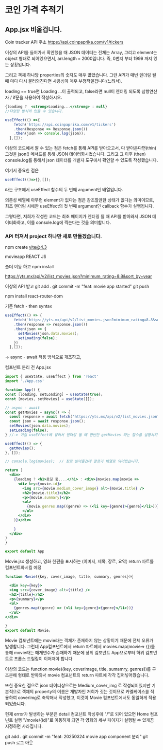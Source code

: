 # 코인 가격 추적기

## App.jsx 비울겁니다. 

Coin tracker API 주소
https://api.coinpaprika.com/v1/tickers

이상의 API를 들어가서 확인했을 때 JSON 데이터는 전체는 Array, 그리고 element는 object 형태로 되어있으면서, arr.length = 2000입니다. 즉, 0번지 부터 1999 까지 있는 상황입니다. 

그리고 객체 하나당 properties의 숫자도 매우 많았습니다. 그런 API가 매번 렌더링 될 때 마다 다시 불러와진다면 사용성이 매우 부정적일겁니다(느려서).

loading == true면 Loading ...이 출력되고, 
false라면 null이 렌더링 되도록 삼항연산자 / if문을 사용하여 작성하시오. 

```jsx
{loading ?  <strong>Loading...</strong> : null}
//다양한 방식이 있을 수 있습니다. 
```

```jsx
useEffect(() =>{
    fetch('https://api.coinpaprika.com/v1/tickers')
    .then(Response => Response.json())
    .then(json => console.log(json));
  },[]);
```

이상의 코드에서 알 수 있는 점은 fetch를 통해 API를 받아오고서, 다 받아온다면(thin) 그것을 json() 메서드를 통해 JSON 데이터화시켰습니다. 그리고 그 이후 (then) console.log를 통해서 json 데이터를 개발자 도구에서 확인할 수 있도록 작성했습니다. 

여기서 중요한 점은
```jsx
useEffect(()=>{},[]);
```
라는 구조에서 useEffect 함수의 두 번째 argument인 배열입니다.

의존성 배열에 아무런 element가 없다는 점은 참조할만한 상태가 없다는 의미이므로, 최초 렌더링 시에만 useEffect의 첫 번째 argument인 callback 함수가 실행됩니다. 

그렇다면, 저희가 작성한 코드는
최초 페이지가 렌더링 될 때 API를 받아와서 JSON 데이터화하고, 이를 console.log에 찍는다는 것을 의미합니다. 

### API 터져서 project 하나만 새로 만들겠습니다. 

npm create vite@4.3

movieapp
REACT
JS

폴더 이동 하고
npm install

https://yts.mx/api/v2/list_movies.json?minimum_rating=8.8&sort_by=year

이상의 API 받고 
git add . 
git commit -m "feat: movie app started" 
git push

npm install react-router-dom

기존 fetch - then syntax
```jsx
useEffect(() => {
    fetch('https://yts.mx/api/v2/list_movies.json?minimum_rating=8.8&sort_by=year')
    .then(response => response.json())
    .then(json => {
      setMovies(json.data.movies);
      setLoading(false);
    })
  },[]);
  ```

  -> async - await 적용 방식으로 개조하고, 

컴포넌트 분리 전 App.jsx
  ```jsx
  import { useState, useEffect } from 'react'
import './App.css'

function App() {
  const [loading, setLoading] = useState(true);
  const [movies, setMovies] = useState([]);

  // async - await 
  const getMovies = async() => {
    const response = await fetch('https://yts.mx/api/v2/list_movies.json?minimum_rating=8.8&sort_by=year');
    const json = await response.json();
    setMovies(json.data.movies);
    setLoading(false);
  } //-> 이걸 useEffect에 넣어서 렌더링 될 때 한번만 getMovies 라는 함수를 실행시키겠다. 

  useEffect(() => {
    getMovies();
  }, []);

  // console.log(movies);  // 장르 받아올건데 장르가 배열로 되어있습니다. 

  return (
    <div>
      {loading ? <h1>로딩 중....</h1> : <div>{movies.map(movie => 
        <div key={movie.id}>
          <img src={movie.medium_cover_image} alt={movie.title} />
          <h2>{movie.title}</h2>
          <p>{movie.summary}</p>
          <ul>
            {movie.genres.map((genre) => (<li key={genre}>{genre}</li>))}
          </ul>
        </div>
      )}</div>
        
      }
    </div>
  )
}

export default App
```

Movie.jsx 생성하고, 영화 한편을 표시하는 (이미지, 제목, 장르, 요약) return 파트를 컴포넌트화시킬 예정

```jsx
function Movie({key, cover_image, title, summary, genres}){

  <div key={key}>
  <img src={cover_image} alt={title} />
  <h2>{title}</h2>
  <p>{summary}</p>
  <ul>
    {genres.map((genre) => (<li key={genre}>{genre}</li>))}
  </ul>
</div>

}
export default Movie;
```

Movie 컴포넌트에는 movie라는 객체가 존재하지 않는 상황이기 때문에 전체 오류가 발생합니다. 
그런데 App컴포넌트에서 return 파트에서 movies.map(movie=> {})를 통해 movie라는 매개변수가 존재하기 때문에 상위 컴포넌트 App으로부터 하위 컴포넌트로 프롭스 드릴링이 이어져야 합니다

이상의 코드는 function movie({key, coverimage, title, sumamry, genres})를 구조분해 형태로 받아와서 movie 컴포넌트의 return 파트에 각각 집어넣어줬습니다. 

또한 중요한 점으로 json 데이터상으로는 Medium_cover_img 로 작성되어있지만 기본적으로 객체의 property의 이름은 개발자인 저희가 짓는 것이므로 카멜케이스를 적용하여 coverImg로 축약해서 작성했고, 이것이 Movie 컴포넌트에서도 동일하게 적용되었습니다. 

현재 error가 발생하는 부분은 detail 컴포넌트 작성후에 
"/"로 되어 있으면 Home 컴포넌트 실행
"/movie/{id}"로 이동하게 되면 각 영화의 세부 페이지가 실행될 수 있게끔 지정하면 사라집니다. 

git add .
git commit -m "feat: 20250324 movie app component 분리"
git push
로그 아웃